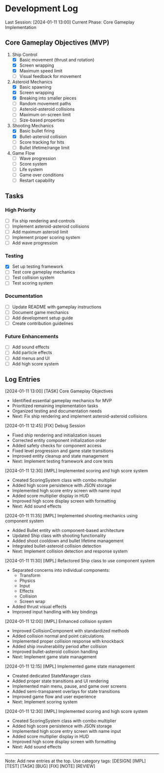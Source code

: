 # Development Log

Last Session: [2024-01-11 13:00]
Current Phase: Core Gameplay Implementation

## Core Gameplay Objectives (MVP)
1. Ship Control
   - [x] Basic movement (thrust and rotation)
   - [x] Screen wrapping
   - [x] Maximum speed limit
   - [ ] Visual feedback for movement

2. Asteroid Mechanics
   - [x] Basic spawning
   - [x] Screen wrapping
   - [x] Breaking into smaller pieces
   - [ ] Random movement paths
   - [ ] Asteroid-asteroid collisions
   - [ ] Maximum on-screen limit
   - [ ] Size-based properties

3. Shooting Mechanics
   - [x] Basic bullet firing
   - [x] Bullet-asteroid collision
   - [ ] Score tracking for hits
   - [ ] Bullet lifetime/range limit

4. Game Flow
   - [ ] Wave progression
   - [ ] Score system
   - [ ] Life system
   - [ ] Game over conditions
   - [ ] Restart capability

## Tasks
### High Priority
- [ ] Fix ship rendering and controls
- [ ] Implement asteroid-asteroid collisions
- [ ] Add maximum asteroid limit
- [ ] Implement proper scoring system
- [ ] Add wave progression

### Testing
- [x] Set up testing framework
- [ ] Test core gameplay mechanics
- [ ] Test collision system
- [ ] Test scoring system

### Documentation
- [ ] Update README with gameplay instructions
- [ ] Document game mechanics
- [ ] Add development setup guide
- [ ] Create contribution guidelines

### Future Enhancements
- [ ] Add sound effects
- [ ] Add particle effects
- [ ] Add menus and UI
- [ ] Add high score system

## Log Entries

[2024-01-11 13:00] [TASK] Core Gameplay Objectives
- Identified essential gameplay mechanics for MVP
- Prioritized remaining implementation tasks
- Organized testing and documentation needs
- Next: Fix ship rendering and implement asteroid-asteroid collisions

[2024-01-11 12:45] [FIX] Debug Session
- Fixed ship rendering and initialization issues
- Corrected entity component initialization order
- Added safety checks for component access
- Fixed level progression and game state transitions
- Improved entity cleanup and state management
- Next: Implement testing framework and core tests

[2024-01-11 12:30] [IMPL] Implemented scoring and high score system
- Created ScoringSystem class with combo multiplier
- Added high score persistence with JSON storage
- Implemented high score entry screen with name input
- Added score multiplier display in HUD
- Improved high score display screen with formatting
- Next: Add sound effects

[2024-01-11 11:35] [IMPL] Implemented shooting mechanics using component system
- Added Bullet entity with component-based architecture
- Updated Ship class with shooting functionality
- Added shoot cooldown and bullet lifetime management
- Integrated bullet-asteroid collision detection
- Next: Implement collision detection and response system

[2024-01-11 11:30] [IMPL] Refactored Ship class to use component system
- Separated concerns into individual components:
  - Transform
  - Physics
  - Input
  - Effects
  - Collision
  - Screen wrap
- Added thrust visual effects
- Improved input handling with key bindings

[2024-01-11 12:00] [IMPL] Enhanced collision system
- Improved CollisionComponent with standardized methods
- Added collision normal and point calculations
- Implemented proper collision response with knockback
- Added ship invulnerability period after collision
- Improved bullet-asteroid collision handling
- Next: Implement game state management

[2024-01-11 12:15] [IMPL] Implemented game state management
- Created dedicated StateManager class
- Added proper state transitions and UI rendering
- Implemented main menu, pause, and game over screens
- Added semi-transparent overlays for state transitions
- Improved game flow and user experience
- Next: Implement scoring system

[2024-01-11 12:30] [IMPL] Implemented scoring and high score system
- Created ScoringSystem class with combo multiplier
- Added high score persistence with JSON storage
- Implemented high score entry screen with name input
- Added score multiplier display in HUD
- Improved high score display screen with formatting
- Next: Add sound effects

---
Note: Add new entries at the top. Use category tags: [DESIGN] [IMPL] [TEST] [TASK] [BUG] [FIX] [NOTE] [REVIEW] 